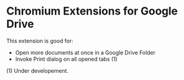 # Chromium Extensions for Google Drive
This extension is good for:
* Open more documents at once in a Google Drive Folder
* Invoke Print dialog on all opened tabs (1)

(1) Under developement.